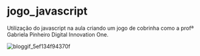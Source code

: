# jogo_javascript
Utilização do javascript  na aula criando um jogo de cobrinha  como a profª Gabriela Pinheiro Digital Innovation One.



![bloggif_5ef134f94370f](https://user-images.githubusercontent.com/52088299/85342516-363ee200-b4c1-11ea-9435-813cf11540f1.gif)
